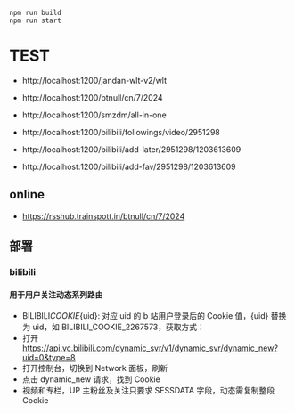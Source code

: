 ```
npm run build
npm run start
```

# TEST

-   http://localhost:1200/jandan-wlt-v2/wlt
-   http://localhost:1200/btnull/cn/7/2024
-   http://localhost:1200/smzdm/all-in-one
-   http://localhost:1200/bilibili/followings/video/2951298

-   http://localhost:1200/bilibili/add-later/2951298/1203613609
-   http://localhost:1200/bilibili/add-fav/2951298/1203613609

## online
- https://rsshub.trainspott.in/btnull/cn/7/2024

## 部署

### bilibili

#### 用于用户关注动态系列路由

-   BILIBILI*COOKIE*{uid}: 对应 uid 的 b 站用户登录后的 Cookie 值，{uid} 替换为 uid，如 BILIBILI_COOKIE_2267573，获取方式：
-   打开 https://api.vc.bilibili.com/dynamic_svr/v1/dynamic_svr/dynamic_new?uid=0&type=8
-   打开控制台，切换到 Network 面板，刷新
-   点击 dynamic_new 请求，找到 Cookie
-   视频和专栏，UP 主粉丝及关注只要求 SESSDATA 字段，动态需复制整段 Cookie

